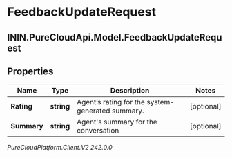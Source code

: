 # FeedbackUpdateRequest

## ININ.PureCloudApi.Model.FeedbackUpdateRequest

## Properties

|Name | Type | Description | Notes|
|------------ | ------------- | ------------- | -------------|
| **Rating** | **string** | Agent’s rating for the system-generated summary. | [optional] |
| **Summary** | **string** | Agent&#39;s summary for the conversation | [optional] |



_PureCloudPlatform.Client.V2 242.0.0_
